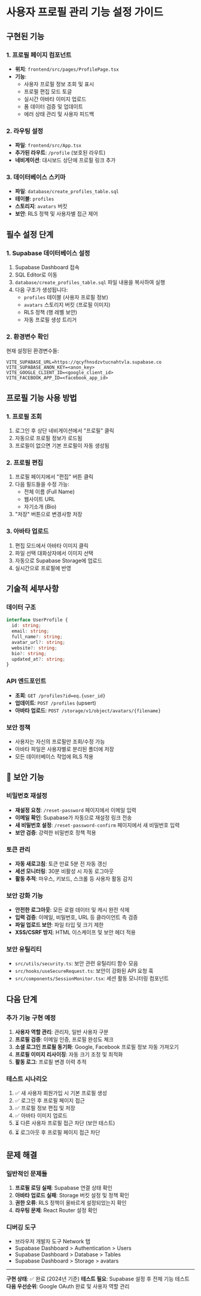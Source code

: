 # 사용자 프로필 관리 기능 설정 가이드

## 구현된 기능 

### 1. 프로필 페이지 컴포넌트
- **위치**: `frontend/src/pages/ProfilePage.tsx`
- **기능**:
  - 사용자 프로필 정보 조회 및 표시
  - 프로필 편집 모드 토글
  - 실시간 아바타 이미지 업로드
  - 폼 데이터 검증 및 업데이트
  - 에러 상태 관리 및 사용자 피드백

### 2. 라우팅 설정
- **파일**: `frontend/src/App.tsx`
- **추가된 라우트**: `/profile` (보호된 라우트)
- **네비게이션**: 대시보드 상단에 프로필 링크 추가

### 3. 데이터베이스 스키마
- **파일**: `database/create_profiles_table.sql`
- **테이블**: `profiles`
- **스토리지**: `avatars` 버킷
- **보안**: RLS 정책 및 사용자별 접근 제어

## 필수 설정 단계

### 1. Supabase 데이터베이스 설정
1. Supabase Dashboard 접속
2. SQL Editor로 이동
3. `database/create_profiles_table.sql` 파일 내용을 복사하여 실행
4. 다음 구조가 생성됩니다:
   - `profiles` 테이블 (사용자 프로필 정보)
   - `avatars` 스토리지 버킷 (프로필 이미지)
   - RLS 정책 (행 레벨 보안)
   - 자동 프로필 생성 트리거

### 2. 환경변수 확인
현재 설정된 환경변수들:
```env
VITE_SUPABASE_URL=https://qcyfhnsdzvtucnahtvla.supabase.co
VITE_SUPABASE_ANON_KEY=<anon_key>
VITE_GOOGLE_CLIENT_ID=<google_client_id>
VITE_FACEBOOK_APP_ID=<facebook_app_id>
```

## 프로필 기능 사용 방법

### 1. 프로필 조회
1. 로그인 후 상단 네비게이션에서 "프로필" 클릭
2. 자동으로 프로필 정보가 로드됨
3. 프로필이 없으면 기본 프로필이 자동 생성됨

### 2. 프로필 편집
1. 프로필 페이지에서 "편집" 버튼 클릭
2. 다음 필드들을 수정 가능:
   - 전체 이름 (Full Name)
   - 웹사이트 URL
   - 자기소개 (Bio)
3. "저장" 버튼으로 변경사항 저장

### 3. 아바타 업로드
1. 편집 모드에서 아바타 이미지 클릭
2. 파일 선택 대화상자에서 이미지 선택
3. 자동으로 Supabase Storage에 업로드
4. 실시간으로 프로필에 반영

## 기술적 세부사항

### 데이터 구조
```typescript
interface UserProfile {
  id: string;
  email: string;
  full_name?: string;
  avatar_url?: string;
  website?: string;
  bio?: string;
  updated_at?: string;
}
```

### API 엔드포인트
- **조회**: `GET /profiles?id=eq.{user_id}`
- **업데이트**: `POST /profiles` (upsert)
- **아바타 업로드**: `POST /storage/v1/object/avatars/{filename}`

### 보안 정책
- 사용자는 자신의 프로필만 조회/수정 가능
- 아바타 파일은 사용자별로 분리된 폴더에 저장
- 모든 데이터베이스 작업에 RLS 적용

## 🔐 보안 기능

### 비밀번호 재설정
- **재설정 요청**: `/reset-password` 페이지에서 이메일 입력
- **이메일 확인**: Supabase가 자동으로 재설정 링크 전송
- **새 비밀번호 설정**: `/reset-password-confirm` 페이지에서 새 비밀번호 입력
- **보안 검증**: 강력한 비밀번호 정책 적용

### 토큰 관리
- **자동 새로고침**: 토큰 만료 5분 전 자동 갱신
- **세션 모니터링**: 30분 비활성 시 자동 로그아웃
- **활동 추적**: 마우스, 키보드, 스크롤 등 사용자 활동 감지

### 보안 강화 기능
- **안전한 로그아웃**: 모든 로컬 데이터 및 캐시 완전 삭제
- **입력 검증**: 이메일, 비밀번호, URL 등 클라이언트 측 검증
- **파일 업로드 보안**: 파일 타입 및 크기 제한
- **XSS/CSRF 방지**: HTML 이스케이프 및 보안 헤더 적용

### 보안 유틸리티
- `src/utils/security.ts`: 보안 관련 유틸리티 함수 모음
- `src/hooks/useSecureRequest.ts`: 보안이 강화된 API 요청 훅
- `src/components/SessionMonitor.tsx`: 세션 활동 모니터링 컴포넌트

## 다음 단계

### 추가 기능 구현 예정
1. **사용자 역할 관리**: 관리자, 일반 사용자 구분
2. **프로필 검증**: 이메일 인증, 프로필 완성도 체크
3. **소셜 로그인 프로필 동기화**: Google, Facebook 프로필 정보 자동 가져오기
4. **프로필 이미지 리사이징**: 자동 크기 조정 및 최적화
5. **활동 로그**: 프로필 변경 이력 추적

### 테스트 시나리오
1. ✅ 새 사용자 회원가입 시 기본 프로필 생성
2. ✅ 로그인 후 프로필 페이지 접근
3. ✅ 프로필 정보 편집 및 저장
4. ✅ 아바타 이미지 업로드
5. ⏳ 다른 사용자 프로필 접근 차단 (보안 테스트)
6. ⏳ 로그아웃 후 프로필 페이지 접근 차단

## 문제 해결

### 일반적인 문제들
1. **프로필 로딩 실패**: Supabase 연결 상태 확인
2. **아바타 업로드 실패**: Storage 버킷 설정 및 정책 확인
3. **권한 오류**: RLS 정책이 올바르게 설정되었는지 확인
4. **라우팅 문제**: React Router 설정 확인

### 디버깅 도구
- 브라우저 개발자 도구 Network 탭
- Supabase Dashboard > Authentication > Users
- Supabase Dashboard > Database > Tables
- Supabase Dashboard > Storage > avatars

---

**구현 상태**: ✅ 완료 (2024년 기준)
**테스트 필요**: Supabase 설정 후 전체 기능 테스트
**다음 우선순위**: Google OAuth 완료 및 사용자 역할 관리
